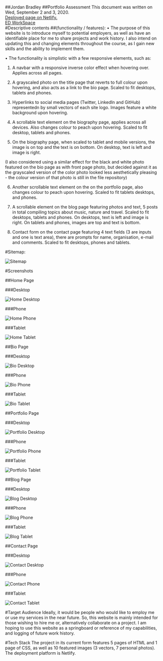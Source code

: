 ##Jordan Bradley 
##Portfolio Assessment
This document was written on Wed, September 2 and 3, 2020.
<br>
[Deployed page on Netlify.](https://lucid-montalcini-cb1667.netlify.app/)
<br>
[ED WorkSpace](https://edstem.org/courses/4464/workspaces/pcOZMgaYLQeRBqEdGics7gnu3GF62ZWI)
<br>
#Descriptive contents 
##(functionality / features):
• The purpose of this website is to introduce myself to potential employers, as well as have an identifiable place for me to share projects and work history. I also intend on updating this and changing elements throughout the course, as I gain new skills and the ability to implement them.

• The functionality is simplistic with a few responsive elements, such as:

1) A navbar with a responsive inverse color effect when hovering over. Applies across all pages. 

2) A grayscaled photo on the title page that reverts to full colour upon hovering, and also acts as a link to the bio page. Scaled to fit desktops, tablets and phones.

3) Hyperlinks to social media pages (Twitter, LinkedIn and GitHub) representedn by small vectors of each site logo. Images feature a white background upon hovering.

4) A scrollable text element on the biography page, applies across all devices. Also changes colour to peach upon hovering. Scaled to fit desktop, tablets and phones.

5) On the biography page, when scaled to tablet and mobile versions, the image is on top and the text is on bottom. On desktop, text is left and image is right.

(I also considered using a similar effect for the black and white photo featured on the bio page as with front page photo, but decided against it as the grayscaled version of the color photo looked less aesthetically pleasing - the colour version of that photo is still in the file repository)

6) Another scrollable text element on the on the portfolio page, also changes colour to peach upon hovering. Scaled to fit tablets desktops, and phones.

7) A scrollable element on the blog page featuring photos and text, 5 posts in total compiling topics about music, nature and travel. Scaled to fit desktops, tablets and phones. On desktops, text is left and image is right. On tablets and phones, images are top and text is bottom.

8) Contact form on the contact page featuring 4 text fields (3 are inputs and one is text area), there are prompts for name, organisation, e-mail and comments. Scaled to fit desktops, phones and tablets.

#Sitemap:

![Sitemap](/docs/00sitemap.png)

#Screenshots

##Home Page

###Desktop

![Home Desktop](/docs/01homepage_d.png)

###Phone

![Home Phone](/docs/02homepage_p.png)

###Tablet

![Home Tablet](/docs/03homepage_t.png)

##Bio Page

###Desktop

![Bio Desktop](/docs/04bio_d.png)

###Phone

![Bio Phone](/docs/05bio_p.png)

###Tablet

![Bio Tablet](/docs/06bio_t.png)

##Portfolio Page

###Desktop

![Portfolio Desktop](/docs/07port_d.png)

###Phone

![Portfolio Phone](/docs/08port_p.png)

###Tablet

![Portfolio Tablet](/docs/09port_t.png)

##Blog Page

###Desktop

![Blog Desktop](/docs/10blog_d.png)

###Phone

![Blog Phone](/docs/11blog_p.png)

###Tablet

![Blog Tablet](/docs/12blog_t.png)

##Contact Page

###Desktop

![Contact Desktop](/docs/13contact_d.png)

###Phone

![Contact Phone](/docs/14contact_p.png)

###Tablet

![Contact Tablet](/docs/15contact_t.png)

#Target Audience
Ideally, it would be people who would like to employ me or use my services in the near future. So, this website is mainly intended for those wishing to hire me or, alternatively collaborate on a project. I am hoping to use this website as a springboard or reference of my capabilities, and logging of future work history.

#Tech Stack
The project in its current form features 5 pages of HTML and 1 page of CSS, as well as 10 featured images (3 vectors, 7 personal photos).
The deployment platform is Netlify.